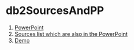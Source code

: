 # db2SourcesAndPP

1. [PowerPoint](#MongoDB.pptx)
2. [Sources list which are also in the PowerPoint](sources.md)
3. [Demo](#main/script.js)
